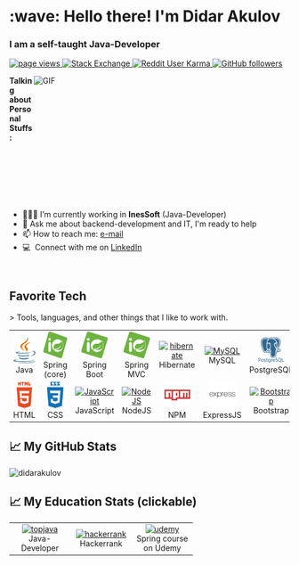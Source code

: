 <h1 align="left" id="macropower-title">:wave: Hello there! I'm Didar Akulov</h1>
<h3 align="left">I am a self-taught Java-Developer</h3>

<p align="left">
  <a href="https://github.com/didar83/didar83">
    <img src="https://komarev.com/ghpvc/?username=didar83" alt="page views" />
  </a>
  <a href="https://stackoverflow.com/users/8219132">
    <img alt="Stack Exchange" src="https://img.shields.io/stackexchange/stackoverflow/r/8219132?color=orange&label=reputation&logo=stackoverflow">
  </a>
  <a href="https://reddit.com/u/Ak1nava">
    <img alt="Reddit User Karma" src="https://img.shields.io/reddit/user-karma/combined/Ak1nava?label=karma&logo=reddit">
  </a>
  <a href="https://github.com/didar83?tab=followers">
    <img alt="GitHub followers" src="https://img.shields.io/github/followers/didar83?color=green&logo=github">
  </a>
</p>

<p>
<img align="right" alt="GIF" src="https://github.com/abhisheknaiidu/abhisheknaiidu/blob/master/code.gif?raw=true" width="460" height="240" />

**Talking about Personal Stuffs:**

- 👨🏽‍💻 I’m currently working in **InesSoft** (Java-Developer)
- 💬 Ask me about backend-development and IT, I'm ready to help
- 📫 How to reach me: [e-mail](di.akulov@gmail.com)
- :computer: &nbsp;Connect with me on [LinkedIn](https://www.linkedin.com/in/didar-akulov/) 
</p>
<br>

<h2 align="left" id="didar83-tech">Favorite Tech</h2>
> Tools, languages, and other things that I like to work with.
<p>
<table>
  <tr>
    <td align="center" width="96">
      <a href="#didar83-tech">
        <img src="https://github.com/gilbarbara/logos/blob/master/logos/java.svg" width="48" height="48" alt="Java" />
      </a>
      <br>Java
    </td>
    <td align="center" width="96">
      <a href="#didar83-tech">
        <img src="https://github.com/gilbarbara/logos/blob/master/logos/spring.svg" width="48" height="48" alt="spring" />
      </a>
      <br>Spring (core)
    </td>
    <td align="center" width="96">
      <a href="#didar83-tech">
        <img src="https://github.com/gilbarbara/logos/blob/master/logos/spring.svg" width="48" height="48" alt="spring" />
      </a>
      <br>Spring Boot
    </td>
    <td align="center" width="96">
      <a href="#didar83-tech">
        <img src="https://github.com/gilbarbara/logos/blob/master/logos/spring.svg" width="48" height="48" alt="spring" />
      </a>
      <br>Spring MVC
    </td>
    <td align="center" width="96">
      <a href="#didar83-tech">
        <img src="https://github.com/gilbarbara/logos/blob/master/logos/hibernate.svg" width="48" height="48" alt="hibernate" />
      </a>
      <br>Hibernate
    </td>
    <td align="center"  width="96">
      <a href="#didar83-tech">
        <img src="https://github.com/gilbarbara/logos/blob/master/logos/mysql.svg" width="48" height="48" alt="MySQL" />
      </a>
      <br>MySQL
    </td>
    <td align="center" width="96">
      <a href="#didar83-tech">
        <img src="https://github.com/devicons/devicon/blob/master/icons/postgresql/postgresql-plain-wordmark.svg" width="48" height="48" alt="postgresql" />
      </a>
      <br>PostgreSQL
    </td>
    <td align="center" width="96">
      <a href="#didar83-tech">
        <img src="https://github.com/devicons/devicon/blob/master/icons/tomcat/tomcat-original-wordmark.svg" width="48" height="48" alt="Tomcat" />
      </a>
      <br>Tomcat
    </td>
    </tr>
    <tr>
    <td align="center" width="96">
      <a href="#didar83-tech">
        <img src="https://github.com/devicons/devicon/blob/master/icons/html5/html5-plain-wordmark.svg" width="48" height="48" alt="html5" />
      </a>
      <br>HTML
    </td>
    <td align="center" width="96">
      <a href="#didar83-tech">
        <img src="https://github.com/devicons/devicon/blob/master/icons/css3/css3-plain-wordmark.svg" width="48" height="48" alt="css3" />
      </a>
      <br>CSS
    </td>
    <td align="center" width="96">
      <a href="#didar83-tech">
        <img src="https://github.com/gilbarbara/logos/blob/master/logos/javascript.svg" width="48" height="48" alt="JavaScript" />
      </a>
      <br>JavaScript
    </td>
    <td align="center" width="96">
      <a href="#didar83-tech">
        <img src="https://github.com/gilbarbara/logos/blob/master/logos/nodejs-icon.svg" width="48" height="48" alt="NodeJS" />
      </a>
      <br>NodeJS
    </td>
    <td align="center" width="96">
      <a href="#didar83-tech">
        <img src="https://github.com/devicons/devicon/blob/master/icons/npm/npm-original-wordmark.svg" width="48" height="48" alt="npm" />
      </a>
      <br>NPM
    </td>
    <td align="center"  width="96">
      <a href="#didar83-tech">
        <img src="https://github.com/devicons/devicon/blob/master/icons/express/express-original-wordmark.svg" width="48" height="48" alt="Experss-js" />
      </a>
      <br>ExpressJS
    </td>
    <td align="center" width="96">
      <a href="#didar83-tech">
        <img src="https://github.com/gilbarbara/logos/blob/master/logos/bootstrap.svg" width="48" height="48" alt="Bootstrap" />
      </a>
      <br>Bootstrap
    </td>
    <td align="center"  width="96">
      <a href="#didar83-tech">
        <img src="https://github.com/devicons/devicon/blob/master/icons/git/git-plain-wordmark.svg" width="48" height="48" alt="git" />
      </a>
      <br>Git
    </td>
    </tr>
</table>
</p>

<h2 align="left">📈 My GitHub Stats</h2>

<p align="left"> <img src="https://github-readme-stats.vercel.app/api?username=didar83&show_icons=true&theme=gotham" alt="didarakulov" />

<h2 align="left">📈 My Education Stats (clickable)</h2>

<p>
<table>
  <tr>
    <td align="center" width="96">
      <a href="https://javaops.ru/certificate/topjava?lang=en&email=di.akulov@gmail.com">
        <img src="https://github.com/Didar83/desktop-tutorial/blob/master/topjava.png" width="48" height="48" alt="topjava" />
      </a>
      <br>Java-Developer
    </td>
    <td align="center" width="96">
      <a href="https://www.hackerrank.com/tam_tam1?hr_r=1&badge=java&stars=3&level=2">
        <img src="https://github.com/Didar83/desktop-tutorial/blob/master/Java.png" width="48" height="48" alt="hackerrank" />
      </a>
      <br>Hackerrank
    </td>
    <td align="center" width="96">
      <a href="https://www.udemy.com/certificate/UC-2cb415e7-2586-49de-bde9-3611faf50173">
        <img src="https://github.com/Didar83/desktop-tutorial/blob/master/udemy1.png" width="48" height="48" alt="udemy" />
      </a>
      <br>Spring course on Udemy
    </td>
    </tr>
</table>
</p>

